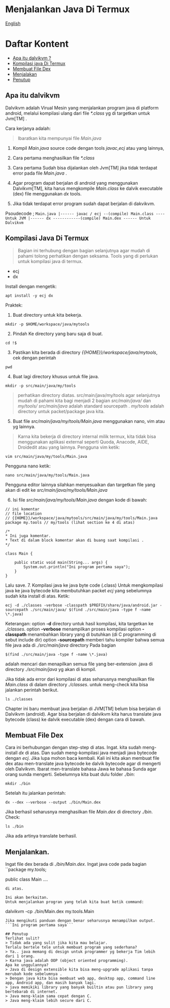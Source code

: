 Menjalankan Java Di Termux
==========================
[English]()

# Daftar Kontent
- [Apa itu dalvikvm ?](#apa-itu-dalvikvm)
- [Kompilasi java Di Termux](#kompilasi-java-di-termux)
- [Membuat File Dex](#membuat-file-dex)
- [Menjalakan](#menjalankan)
- [Penutup](#penutup)

## Apa itu dalvikvm
Dalvikvm adalah Virual Mesin yang menjalankan program java di platform android, melalui kompilasi ulang dari file _*.class_ yg di targetkan untuk Jvm[TM] .

Cara kerjanya adalah:
> Ibaratkan kita mempunyai file _Main.java_
1. Kompil _Main.java_ source code dengan tools _javac_,_ecj_ atau yang lainnya,

2. Cara pertama menghasilkan file _*.class_

3. Cara pertama Sudah bisa dijalankan oleh Jvm[TM] jika tidak terdapat error pada file _Main.java_ .

4. Agar program dapat berjalan di android yang menggunakan Dalvikvm[TM], kita harus mengkompile _Main.class_ ke dalvik executable (dex) file menggunakan _dx_ tools.

5. Jika tidak terdapat error program sudah dapat berjalan di dakvikvm.

Psoudecode ;
	```
	Main.java
	    |------ javac / ecj --(compile)
	Main.class ---- Untuk JVM
	    |------ dx ------------(compile)
	Main.dex ------ Untuk Dalvikvm 
	```

## Kompilasi Java Di Termux

> Bagian ini terhubung dengan bagian selanjutnya
> agar mudah di pahami tolong perhatikan dengan seksama.
Tools yang di perlukan untuk kompilasi java di termux.

- ecj
- dx

Install dengan mengetik:
```
apt install -y ecj dx
```

Praktek:
1. Buat directory untuk kita bekerja.
```
mkdir -p $HOME/workspace/java/mytools
```

2. Pindah Ke directory yang baru saja di buat.
```
cd !$
```

3. Pastikan kita berada di directory _{{HOME}}/workspace/java/mytools_, cek dengan perintah
```
pwd
```

4. Buat lagi directory khusus untuk file java.
```
mkdir -p src/main/java/my/tools
```

> perhatikan directory diatas.
> src/main/java/my/tools
> agar selanjutnya mudah di pahami kita bagi menjadi 2 bagian _src/main/java/_ dan _my/tools/_
> _src/main/java_ adalah standard sourcepath .
> _my/tools_ adalah directory untuk packet/package java kita.

5. Buat file _src/main/java/my/tools/Main.java_ menggunakan nano, vim atau yg lainnya.
> Karna kita bekerja di directory internal milik termux,
> kita tidak bisa menggunakan aplikasi external seperti
> Quoda, Anacode, AIDE, Droidedit atau yang lainnya.
Pengguna vim ketik: 
```
vim src/main/java/my/tools/Main.java
```
Pengguna nano ketik:
```
nano src/main/java/my/tools/Main.java
```
Pengguna editor lainnya silahkan menyesuaikan dan targetkan file yang akan di edit ke _src/main/java/my/tools/Main.java_

6. Isi file _src/main/java/my/tools/Main.java_ dengan kode di bawah:

```
// ini komentar
// file location
// {{HOME}}/workspace/java/mytools/src/main/java/my/tools/Main.java
package my.tools // my/tools (lihat section ke 4 di atas)

/*
* Ini juga komentar.
* Text di dalam block komentar akan di buang saat kompilasi .
*/

class Main {

	public static void main(String... args) {
		System.out.println("Ini program pertama saya");
	}
}
```
Lalu save.
7. Kompilasi java ke java byte code (.class)
Untuk mengkompilasi java ke java bytecode kita membutuhkan packet _ecj_ yang sebelumnya sudah kita install di atas.
Ketik:
```
ecj -d ./classes -verbose -classpath $PREFIX/share/java/android.jar -sourcepath ./src/main/java/ $(find ./src/main/java -type f -name \*.java)
```
Keterangan:
option **-d** directory untuk hasil kompilasi, kita targetkan ke _./classes_.
option **-verbose** menampilkan proses kompilasi
option **-classpath** menambahkan library yang di butuhkan (di C programming di sebut include dir)
option **-sourcepath** memberi tahu kompiler bahwa semua file java ada di _./src/main/java_ directory
Pada bagian
```
$(find ./src/main/java -type f -name \*.java)
``` 
adalah mencari dan menapilkan semua file yang ber-extension .java di directory _./src/main/java_ yg akan di kompil.

Jika tidak ada error dari kompilasi di atas seharusnya menghasilkan file _Main.class_ di dalam directory _./classes_.
untuk meng-check kita bisa jalankan perintah berikut.
```
ls ./classes
```

Chapter ini baru membuat java berjalan di JVM[TM] belum bisa berjalan di Dalvikvm (android).
Agar bisa berjalan di dalvikvm kita harus translate java bytecode (class) ke dalvik executable (dex) dengan cara di bawah.



## Membuat File Dex
Cara ini berhubungan dengan step-step di atas.
Ingat. kita sudah meng-install _dx_ di atas.
Dan sudah meng-kompilasi java menjadi java bytecode dengan _ecj_.
Jika lupa mohon baca kembali.
Kali ini kita akan membuat file dex atau men-translate java bytecode ke dalvik bytecode agar di mengerti oleh Dalvikvm.
Ibarat men-translate bahasa Jawa ke bahasa Sunda agar orang sunda mengerti.
Sebelumnya kita buat dulu folder _./bin_:
```
mkdir ./bin
```

Setelah itu jalankan perintah:
```
dx --dex --verbose --output ./bin/Main.dex 
```
Jika berhasil seharusnya menghasilkan file _Main.dex_ di directory _./bin_.
Check:
```
ls ./bin
```
Jika ada artinya translate berhasil.

## Menjalankan.
Ingat file dex berada di _./bin/Main.dex_.
Ingat java code pada bagian 
``package my.tools;

public class Main ....
```
di atas.

Ini akan berkaitan.
Untuk menjalankan progran yang telah kita buat ketik command:
```
dalvikvm -cp ./bin/Main.dex my.tools.Main
```
Jika mengikuti panduan dengan benar seharusnya menampilkan output.
```Ini program pertama saya```

## Penutup
Terlihat sulit?
> Tidak ada yang sulit jika kita mau belajar.
Terlalu bertele tele untuk membuat program yang sederhana?
> Ya.. java memang di design untuk programmer yg bekerja Tim lebih dari 1 orang.
> Karna java adalah OOP (object oriented programming).
Apa ke unggulannya?
> Java di design extensible kita bisa meng-upgrade aplikasi tanpa merubah kode sebelumnya .
> Dengan java kita bisa membuat web app, desktop app, command line app, Android app, dan masih banyak lagi.
> java memikiki library yang banyak builtin atau pun library yang bertebarab di internet.
> Java meng-klaim sama cepat dengan C.
> Java meng-klaim lebih secure dari C.



